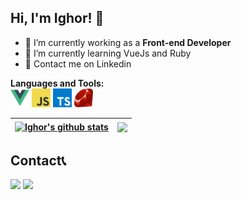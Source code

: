 ## Hi, I'm Ighor! 👋



- 🔭 I’m currently working as a <strong>Front-end Developer</strong>
- 🌱 I’m currently learning VueJs and Ruby
- 💬 Contact me on <a src="https://www.linkedin.com/in/ighormelo/">Linkedin </a>

**Languages and Tools:**  
<code><img height="30" src="https://raw.githubusercontent.com/github/explore/80688e429a7d4ef2fca1e82350fe8e3517d3494d/topics/vue/vue.png"></code>
<code><img height="30" src="https://raw.githubusercontent.com/github/explore/80688e429a7d4ef2fca1e82350fe8e3517d3494d/topics/javascript/javascript.png"></code>
<code><img height="30" src="https://raw.githubusercontent.com/github/explore/80688e429a7d4ef2fca1e82350fe8e3517d3494d/topics/typescript/typescript.png"></code>
<code><img height="30" src="https://raw.githubusercontent.com/github/explore/5c058a388828bb5fde0bcafd4bc867b5bb3f26f3/topics/ruby/ruby.png"></code>


| <a href="https://github.com/ighorfmelo"><img align="center" src="https://github-readme-stats.vercel.app/api?username=ighorfmelo&show_icons=true&include_all_commits=true&theme=dark&hide_border=true" alt="Ighor's github stats" /></a> | <a href="https://github.com/ighorfmelo"><img align="center" src="https://github-readme-stats.vercel.app/api/top-langs/?username=ighorfmelo&layout=compact&theme=dark&hide_border=true" /></a> |
| ------------- | ------------- |

## Contact📞
<div>
  <a href="https://www.linkedin.com/in/ighormelo/" target="_blank"><img src="https://img.shields.io/badge/LinkedIn-0077B5?style=for-the-badge&logo=linkedin&logoColor=white"/></a>
  <a href="https://www.instagram.com/ighorfmelo/" target="_blank"><img src="https://img.shields.io/badge/Instagram-E4405F?style=for-the-badge&logo=instagram&logoColor=white"/></a>
</div>
